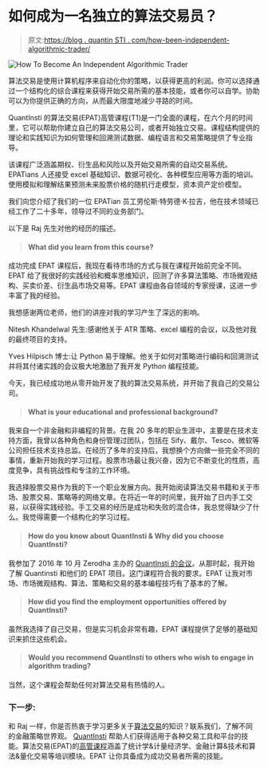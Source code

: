 # 如何成为一名独立的算法交易员？

> 原文:[https://blog . quantin STI . com/how-been-independent-algorithmic-trader/](https://blog.quantinsti.com/how-become-independent-algorithmic-trader/)

![How To Become An Independent Algorithmic Trader](../Images/ae38d577f743328fe798e9f809219ba3.png)

算法交易是使用计算机程序来自动化你的策略，以获得更高的利润。你可以选择通过一个结构化的综合课程来获得开始交易所需的基本技能，或者你可以自学。协助可以为你提供正确的方向，从而最大限度地减少寻路的时间。

QuantInsti 的算法交易(EPAT)高管课程(T1)是一门全面的课程，在六个月的时间里，它可以帮助你建立自己的算法交易公司，或者开始独立交易。课程结构提供的理论和实践知识为如何管理和回溯测试数据、编程语言和交易策略提供了专业指导。

该课程广泛涵盖期权、衍生品和风险以及开始交易所需的自动交易系统。EPATians 人还接受 excel 基础知识、数据可视化、各种模型应用等方面的培训。使用模拟和理解结果预测未来股票价格的随机行走模型，资本资产定价模型。

我们向您介绍了我们的一位 EPATian 员工劳伦斯·特劳德·K·拉吉，他在技术领域已经工作了二十多年，领导过不同的业务部门。

以下是 Raj 先生对他的经历的描述。

> #### What did you learn from this course?

成功完成 EPAT 课程后，我现在看待市场的方式与我在课程开始前完全不同。EPAT 给了我很好的实践经验和概率思维知识，回测了许多算法策略、市场微观结构、买卖价差、衍生品市场交易等。EPAT 课程由各自领域的专家授课，这进一步丰富了我的经验。

我想感谢两位老师，他们的讲座对我的学习产生了深远的影响。

Nitesh Khandelwal 先生:感谢他关于 ATR 策略、excel 编程的会议，以及他对我的最终项目的支持。

Yves Hilpisch 博士:让 Python 易于理解。他关于如何对策略进行编码和回溯测试并将其付诸实践的会议极大地激励了我开发 Python 编程技能。

今天，我已经成功地从零开始开发了我的算法交易系统，并开始了我自己的交易公司。

> #### What is your educational and professional background?

我来自一个非金融和非编程的背景。在我 20 多年的职业生涯中，主要是在技术支持方面，我曾以各种角色和身份管理过团队，包括在 Sify、戴尔、Tesco、微软等公司担任技术支持总监。在经历了多年的支持后，我想换个方向做一些完全不同的事情，重新开始我的学习过程。股票市场最让我兴奋，因为它不断变化的性质，高度竞争，具有挑战性和专注的工作环境。

我选择股票交易作为我的下一个职业发展方向。我开始阅读算法交易书籍和关于市场、股票交易、策略等的网络文章。在将近一年的时间里，我开始了日内手工交易，以获得实践经验。手工交易的经历是成功和失败的混合体，我总觉得缺少了什么。我觉得需要一个结构化的学习过程。

> #### How do you know about QuantInsti & Why did you choose QuantInsti?

我参加了 2016 年 10 月 Zerodha 主办的 [QuantInsti 的会议](https://blog.quantinsti.com/programmatic-trading-india-python-webinar-18-oct-2016/)。从那时起，我开始了解 Quantinsti 和他们的 EPAT 项目。这门课程符合我的要求。EPAT 让我对市场、市场微观结构、算法、策略和交易的基本编程技巧有了基本的了解。

> #### How did you find the employment opportunities offered by QuantInsti?

虽然我选择了自己交易，但是实习机会非常有趣，EPAT 课程提供了足够的基础知识来抓住这些机会。

> #### Would you recommend QuantInsti to others who wish to engage in algorithm trading?

当然，这个课程会帮助任何对算法交易有热情的人。

### **下一步:**

和 Raj 一样，你是否热衷于学习更多关于[算法交易](https://www.quantinsti.com/epat/)的知识？联系我们，了解不同的金融策略世界观。 [QuantInsti](https://www.quantinsti.com/) 帮助人们获得适用于各种交易工具和平台的技能。算法交易(EPAT)的[高管课程](https://www.quantinsti.com/epat/)涵盖了统计学&计量经济学、金融计算&技术和算法&量化交易等培训模块。EPAT 让你具备成为成功交易者所需的技能。